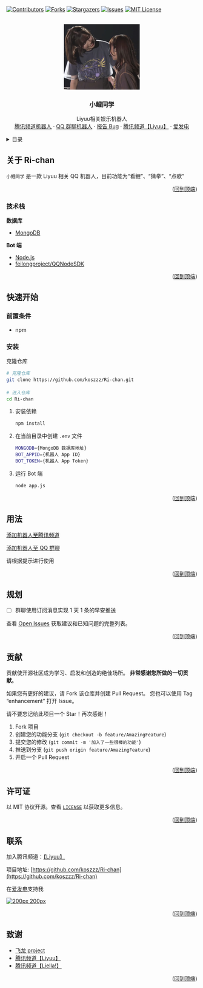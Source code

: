 <a name="readme-top"></a>

[![Contributors][contributors-shield]][contributors-url]
[![Forks][forks-shield]][forks-url]
[![Stargazers][stars-shield]][stars-url]
[![Issues][issues-shield]][issues-url]
[![MIT License][license-shield]][license-url]

<!-- PROJECT LOGO -->
<br />
<div align="center">
  <a href="https://github.com/koszzz/Ri-chan">
    <img src="arts/icon_square.jpg" alt="Logo" width="200">
  </a>

<h3 align="center">小鲤同学</h3>

  <p align="center">
    Liyuu相关娱乐机器人
    <br />
    <a href="https://qun.qq.com/qunpro/robot/share?robot_appid=102054729">腾讯频道机器人</a>
    ·
    <a href="https://bot.q.qq.com/s/2uyyh94qp?id=102054729">QQ 群聊机器人</a>
    ·
    <a href="https://github.com/koszzz/Ri-chan/issues">报告 Bug</a>
    ·
    <a href="https://pd.qq.com/s/5mn3en62d">腾讯频道【Liyuu】</a>
    ·
    <a href="https://afdian.net/a/kyruui">爱发电</a>
  </p>
</div>

<!-- TABLE OF CONTENTS -->
<details>
  <summary>目录</summary>
  <ol>
    <li>
      <a href="#关于-Ri-chan">关于小鲤同学</a>
        <ul>
            <li>
                <a href="#技术栈">技术栈</a>
            </li>
        </ul>
    </li>
    <li>
      <a href="#快速开始">快速开始</a>
      <ul>
        <li><a href="#前置条件">前置条件</a></li>
        <li><a href="#安装">安装</a></li>
      </ul>
    </li>
    <li><a href="#用法">用法</a></li>
    <li><a href="#规划">规划</a></li>
    <li><a href="#贡献">贡献</a></li>
    <li><a href="#许可证">许可证</a></li>
    <li><a href="#联系">联系</a></li>
    <li><a href="#致谢">致谢</a></li>
  </ol>
</details>

<!-- ABOUT Ri-chan -->

## 关于 Ri-chan

`小鲤同学` 是一款 Liyuu 相关 QQ 机器人，目前功能为“看鲤”、“猜拳”、“点歌”

<p align="right">(<a href="#readme-top">回到顶端</a>)</p>

### 技术栈

**数据库**

-   [MongoDB](https://www.mongodb.com/zh-cn)

**Bot 端**

-   [Node.js](https://nodejs.org/en)
-   [feilongproject/QQNodeSDK](https://github.com/feilongproject/QQNodeSDK)

<p align="right">(<a href="#readme-top">回到顶端</a>)</p>

<!-- GETTING STARTED -->

## 快速开始

### 前置条件

-   npm

### 安装

克隆仓库

```sh
# 克隆仓库
git clone https://github.com/koszzz/Ri-chan.git

# 进入仓库
cd Ri-chan
```

1.  安装依赖
    ```sh
    npm install
    ```
2.  在当前目录中创建 `.env` 文件

    ```sh
    MONGODB={MongoDB 数据库地址}
    BOT_APPID={机器人 App ID}
    BOT_TOKEN={机器人 App Token}
    ```

3.  运行 Bot 端
    ```sh
    node app.js
    ```

<p align="right">(<a href="#readme-top">回到顶端</a>)</p>

<!-- USAGE EXAMPLES -->

## 用法

[添加机器人至腾讯频道](https://qun.qq.com/qunpro/robot/share?robot_appid=102054729)

[添加机器人至 QQ 群聊](https://bot.q.qq.com/s/2uyyh94qp?id=102054729)

请根据提示进行使用

<p align="right">(<a href="#readme-top">回到顶端</a>)</p>

<!-- ROADMAP -->

## 规划

-   [ ] 群聊使用订阅消息实现 1 天 1 条的早安推送

查看 [Open Issues](https://github.com/koszzz/Ri-chan/issues) 获取建议和已知问题的完整列表。

<p align="right">(<a href="#readme-top">回到顶端</a>)</p>

<!-- CONTRIBUTING -->

## 贡献

贡献使开源社区成为学习、启发和创造的绝佳场所。 **非常感谢您所做的一切贡献**。

如果您有更好的建议，请 Fork 该仓库并创建 Pull Request。 您也可以使用 Tag “enhancement” 打开 Issue。

请不要忘记给此项目一个 Star！再次感谢！

1. Fork 项目
2. 创建您的功能分支 (`git checkout -b feature/AmazingFeature`)
3. 提交您的修改 (`git commit -m '加入了一些很棒的功能'`)
4. 推送到分支 (`git push origin feature/AmazingFeature`)
5. 开启一个 Pull Request

<p align="right">(<a href="#readme-top">回到顶端</a>)</p>

<!-- LICENSE -->

## 许可证

以 MIT 协议开源。查看 [`LICENSE`](LICENSE) 以获取更多信息。

<p align="right">(<a href="#readme-top">回到顶端</a>)</p>

<!-- CONTACT -->

## 联系

加入腾讯频道：[【Liyuu】](https://pd.qq.com/s/5mn3en62d)

项目地址: [https://github.com/koszzz/Ri-chan](https://github.com/koszzz/Ri-chan)

在[爱发电](https://afdian.net/a/kyruui)支持我

<a href="https://afdian.net/a/kyruui"><img title="" src="https://pic1.afdiancdn.com/static/img/welcome/button-sponsorme.png" alt="200px 200px" width="100"></a>

<p align="right">(<a href="#readme-top">回到顶端</a>)</p>

<!-- ACKNOWLEDGMENTS -->

## 致谢

-   [飞龙 project](https://github.com/feilongproject)
-   [腾讯频道【Liyuu】](https://pd.qq.com/s/5mn3en62d)
-   [腾讯频道【Liella!】](https://pd.qq.com/s/7nucz4r4z)

<p align="right">(<a href="#readme-top">回到顶端</a>)</p>

<!-- MARKDOWN LINKS & IMAGES -->
<!-- https://www.markdownguide.org/basic-syntax/#reference-style-links -->

[contributors-shield]: https://img.shields.io/github/contributors/koszzz/Ri-chan.svg?style=for-the-badge
[contributors-url]: https://github.com/koszzz/Ri-chan/graphs/contributors
[forks-shield]: https://img.shields.io/github/forks/koszzz/Ri-chan.svg?style=for-the-badge
[forks-url]: https://github.com/koszzz/Ri-chan/network/members
[stars-shield]: https://img.shields.io/github/stars/koszzz/Ri-chan.svg?style=for-the-badge
[stars-url]: https://github.com/koszzz/Ri-chan/stargazers
[issues-shield]: https://img.shields.io/github/issues/koszzz/Ri-chan.svg?style=for-the-badge
[issues-url]: https://github.com/koszzz/Ri-chan/issues
[license-shield]: https://img.shields.io/github/license/koszzz/Ri-chan.svg?style=for-the-badge
[license-url]: https://github.com/koszzz/Ri-chan/blob/master/LICENSE
